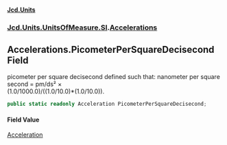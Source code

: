 #### [Jcd.Units](index.md 'index')
### [Jcd.Units.UnitsOfMeasure.SI](Jcd.Units.UnitsOfMeasure.SI.md 'Jcd.Units.UnitsOfMeasure.SI').[Accelerations](Accelerations.md 'Jcd.Units.UnitsOfMeasure.SI.Accelerations')

## Accelerations.PicometerPerSquareDecisecond Field

picometer per square decisecond defined such that: nanometer per square second = pm/ds² ×  
(1.0/1000.0)/((1.0/10.0)*(1.0/10.0)).

```csharp
public static readonly Acceleration PicometerPerSquareDecisecond;
```

#### Field Value
[Acceleration](Acceleration.md 'Jcd.Units.UnitTypes.Acceleration')